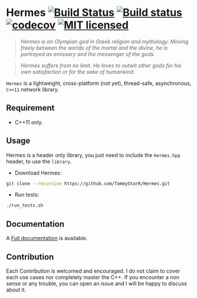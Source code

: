 # Hermes    [![Build Status](https://travis-ci.org/TommyStarK/Hermes.svg?branch=master)](https://travis-ci.org/TommyStarK/Hermes) [![Build status](https://ci.appveyor.com/api/projects/status/iy8683phxsf2dyui?svg=true)](https://ci.appveyor.com/project/TommyStarK/hermes)  [![codecov](https://codecov.io/gh/TommyStarK/Hermes/branch/master/graph/badge.svg)](https://codecov.io/gh/TommyStarK/Hermes) [![MIT licensed](https://img.shields.io/badge/license-MIT-blue.svg)](./LICENSE)



> _Hermes is an Olympian god in Greek religion and mythology. Moving freely between the worlds of the mortal and the divine,
 he is portrayed as emissary and the messenger of the gods._

> _Hermes suffers from no limit. He loves to outwit other gods for his own satisfaction or for the sake of humankind._



`Hermes` is a lightweight, cross-platform (not yet), thread-safe, asynchronous, `C++11` network library.

## Requirement

- C++11 only.

## Usage

Hermes is a header only library, you just need to include the `Hermes.hpp` header, to use the `library`.

 - Download Hermes:

```bash
git clone --recursive https://github.com/TommyStarK/Hermes.git
```

- Run tests:

```bash
./run_tests.sh
```

## Documentation

A [Full documentation](https://github.com/TommyStarK/Hermes/blob/master/DOCUMENTATION.md) is available.


## Contribution

Each Contribution is welcomed and encouraged. I do not claim to cover each use cases nor completely master the C++. If you encounter a non sense or
any trouble, you can open an issue and I will be happy to discuss about it.
